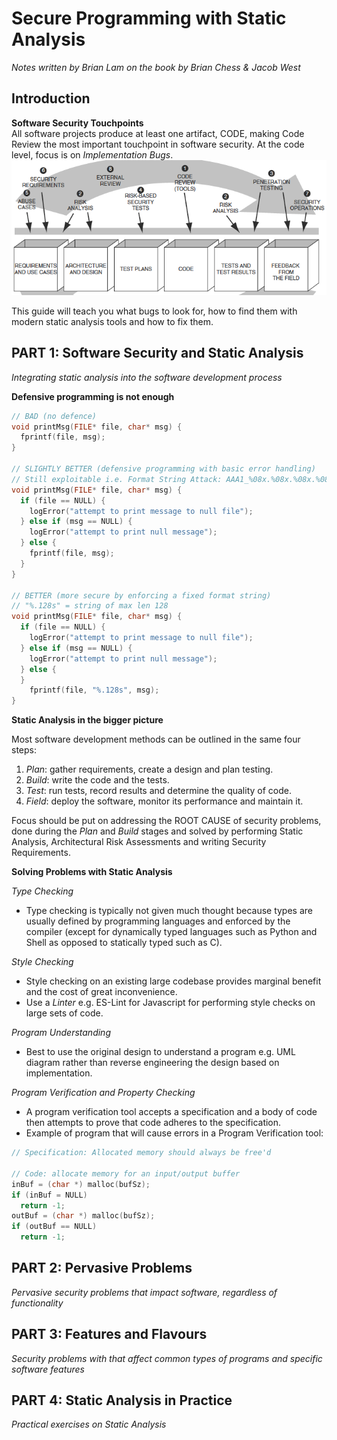 # Secure Programming with Static Analysis
*Notes written by Brian Lam on the book by Brian Chess & Jacob West*



## Introduction

**Software Security Touchpoints**  
All software projects produce at least one artifact, CODE, making Code Review the most important touchpoint in software security. At the code level, focus is on _Implementation Bugs_.  
![Software Security Touchpoints](Resources/touchpoints.png)

This guide will teach you what bugs to look for, how to find them with modern static analysis tools and how to fix them.


## PART 1: Software Security and Static Analysis  
*Integrating static analysis into the software development process*



**Defensive programming is not enough**  
``` C
// BAD (no defence)
void printMsg(FILE* file, char* msg) {
  fprintf(file, msg);
}

// SLIGHTLY BETTER (defensive programming with basic error handling)
// Still exploitable i.e. Format String Attack: AAA1_%08x.%08x.%08x.%08x.%08x.%n
void printMsg(FILE* file, char* msg) {
  if (file == NULL) {
    logError("attempt to print message to null file");
  } else if (msg == NULL) {
    logError("attempt to print null message");
  } else {
    fprintf(file, msg);
  }
}

// BETTER (more secure by enforcing a fixed format string)
// "%.128s" = string of max len 128
void printMsg(FILE* file, char* msg) {
  if (file == NULL) {
    logError("attempt to print message to null file");
  } else if (msg == NULL) {
    logError("attempt to print null message");
  } else {
  }
    fprintf(file, "%.128s", msg);
}
```

**Static Analysis in the bigger picture**  

Most software development methods can be outlined in the same four steps:
1. *Plan*: gather requirements, create a design and plan testing.
2. *Build*: write the code and the tests.
3. *Test*: run tests, record results and determine the quality of code.
4. *Field*: deploy the software, monitor its performance and maintain it.

Focus should be put on addressing the ROOT CAUSE of security problems, done during the *Plan* and *Build* stages and solved by performing Static Analysis, Architectural Risk Assessments and writing Security Requirements.

**Solving Problems with Static Analysis**  

*Type Checking*  
* Type checking is typically not given much thought because types are usually defined by programming languages and enforced by the compiler (except for dynamically typed languages such as Python and Shell as opposed to statically typed such as C).

*Style Checking*
* Style checking on an existing large codebase provides marginal benefit and the cost of great inconvenience.
* Use a *Linter* e.g. ES-Lint for Javascript for performing style checks on large sets of code.

*Program Understanding*  
* Best to use the original design to understand a program e.g. UML diagram rather than reverse engineering the design based on implementation.

*Program Verification and Property Checking*  
* A program verification tool accepts a specification and a body of code then attempts to prove that code adheres to the specification.
* Example of program that will cause errors in a Program Verification tool:
```C
// Specification: Allocated memory should always be free'd

// Code: allocate memory for an input/output buffer
inBuf = (char *) malloc(bufSz);
if (inBuf = NULL)
  return -1;
outBuf = (char *) malloc(bufSz);
if (outBuf == NULL)
  return -1;
```





## PART 2: Pervasive Problems
*Pervasive security problems that impact software, regardless of functionality*





## PART 3: Features and Flavours
*Security problems with that affect common types of programs and specific software features*





## PART 4: Static Analysis in Practice
*Practical exercises on Static Analysis*









